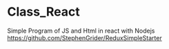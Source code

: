 # Class_React
Simple Program of JS and Html in react with Nodejs 
https://github.com/StephenGrider/ReduxSimpleStarter
